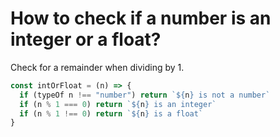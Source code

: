 # How to check if a number is an integer or a float?

Check for a remainder when dividing by 1.

```javascript
const intOrFloat = (n) => {
  if (typeOf n !== "number") return `${n} is not a number`
  if (n % 1 === 0) return `${n} is an integer`
  if (n % 1 !== 0) return `${n} is a float`
}
```